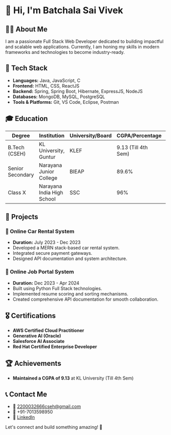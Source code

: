 # 👋 Hi, I'm Batchala Sai Vivek

## 👨‍💻 About Me
I am a passionate Full Stack Web Developer dedicated to building impactful and scalable web applications. Currently, I am honing my skills in modern frameworks and technologies to become industry-ready.

## 🚀 Tech Stack
- **Languages:** Java, JavaScript, C
- **Frontend:** HTML, CSS, ReactJS
- **Backend:** Spring, Spring Boot, Hibernate, ExpressJS, NodeJS
- **Databases:** MongoDB, MySQL, PostgreSQL
- **Tools & Platforms:** Git, VS Code, Eclipse, Postman

## 🎓 Education
| Degree           | Institution                | University/Board | CGPA/Percentage | Year       |
|------------------|---------------------------|------------------|-----------------|------------|
| B.Tech (CSEH)    | KL University, Guntur      | KLEF             | 9.13 (Till 4th Sem) | 2022-2026  |
| Senior Secondary | Narayana Junior College     | BIEAP            | 89.6%           | 2020-2022  |
| Class X          | Narayana India High School  | SSC              | 96%             | 2020       |

## 💼 Projects
### 🔹 Online Car Rental System
- **Duration:** July 2023 - Dec 2023  
- Developed a MERN stack-based car rental system.
- Integrated secure payment gateways.
- Designed API documentation and system architecture.

### 🔹 Online Job Portal System
- **Duration:** Dec 2023 - Apr 2024  
- Built using Python Full Stack technologies.
- Implemented resume scoring and sorting mechanisms.
- Created comprehensive API documentation for smooth collaboration.

## 🎖 Certifications
- **AWS Certified Cloud Practitioner**
- **Generative AI (Oracle)**
- **Salesforce AI Associate**
- **Red Hat Certified Enterprise Developer**

## 🏆 Achievements
- **Maintained a CGPA of 9.13** at KL University (Till 4th Sem)

## 📞 Contact Me
- 📧 [2200032666cseh@gmail.com](mailto:2200032666cseh@gmail.com)
- 📱 +91-7013598950
- 🔗 [LinkedIn](https://www.linkedin.com/in/sai-vivek-batchala-06595628a/)

Let's connect and build something amazing! 🚀

